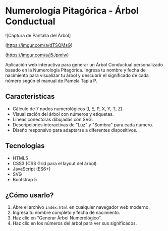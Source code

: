 # Numerología Pitagórica - Árbol Conductual

![Captura de Pantalla del Árbol]

(https://imgur.com/a/dTSQMsG) 

(https://imgur.com/a/j5JpmIw)


Aplicación web interactiva para generar un Árbol Conductual personalizado basado en la Numerología Pitagórica. Ingresa tu nombre y fecha de nacimiento para visualizar tu árbol y descubrir el significado de cada número según el manual de Pamela Tapia P.

## Características

*   Cálculo de 7 nodos numerológicos (I, E, P, X, Y, T, Z).
*   Visualización del árbol con números y etiquetas.
*   Líneas conectoras dibujadas con SVG.
*   Descripciones interactivas de "Luz" y "Sombra" para cada número.
*   Diseño responsivo para adaptarse a diferentes dispositivos.

## Tecnologías

*   HTML5
*   CSS3 (CSS Grid para el layout del árbol)
*   JavaScript (ES6+)
*   SVG
*   Bootstrap 5

## ¿Cómo usarlo?

1.  Abre el archivo `index.html` en cualquier navegador web moderno.
2.  Ingresa tu nombre completo y fecha de nacimiento.
3.  Haz clic en "Generar Árbol Numerológico".
4.  Haz clic en los números del árbol para ver sus significados.


